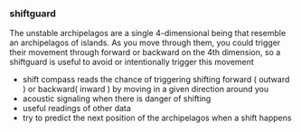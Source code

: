 
### shiftguard

The unstable archipelagos are a single 4-dimensional being that resemble an archipelagos of islands. As you move through them, you could trigger their movement through forward or backward on the 4th dimension, so a shiftguard is useful to avoid or intentionally trigger this movement
- shift compass reads the chance of triggering shifting forward ( outward ) or backward( inward ) by moving in a given direction around you
- acoustic signaling when there is danger of shifting 
- useful readings of other data 
- try to predict the next position of the archipelagos when a shift happens
